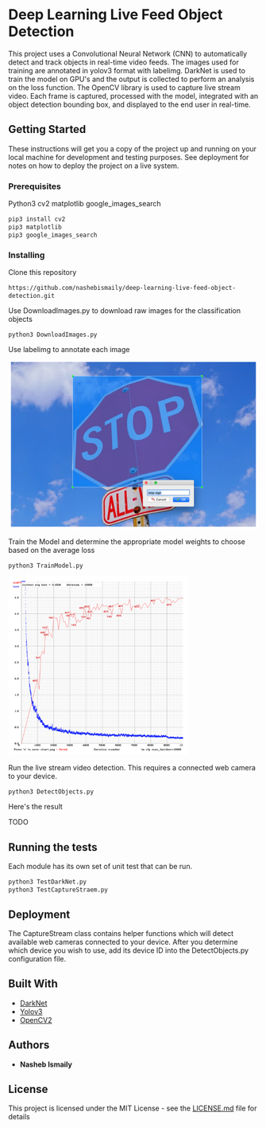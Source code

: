 # Deep Learning Live Feed Object Detection

This project uses a Convolutional Neural Network (CNN) to automatically detect and track objects in real-time video feeds. The images used for training are annotated in yolov3 format with labelimg. DarkNet is used to train the model on GPU's and the output is collected to perform an analysis on the loss function. The OpenCV library is used to capture live stream video. Each frame is captured, processed with the model, integrated with an object detection bounding box, and displayed to the end user in real-time. 

## Getting Started

These instructions will get you a copy of the project up and running on your local machine for development and testing purposes. See deployment for notes on how to deploy the project on a live system.

### Prerequisites

Python3
cv2
matplotlib
google_images_search

```
pip3 install cv2 
pip3 matplotlib 
pip3 google_images_search
```

### Installing

Clone this repository

```
https://github.com/nashebismaily/deep-learning-live-feed-object-detection.git
```

Use DownloadImages.py to download raw images for the classification objects

```
python3 DownloadImages.py
```

Use labelimg to annotate each image

![alt text](resources/icons/labelImg.png)

Train the Model and determine the appropriate model weights to choose based on the average loss

```
python3 TrainModel.py
```

![alt text](resources/icons/darknetlossgraph.png)

Run the live stream video detection. This requires a connected web camera to your device.

```
python3 DetectObjects.py
```

Here's the result

TODO

## Running the tests

Each module has its own set of unit test that can be run.

```
python3 TestDarkNet.py
python3 TestCaptureStraem.py
```

## Deployment

The CaptureStream class contains helper functions which will detect available web cameras connected to your device.
After you determine which device you wish to use, add its device ID into the DetectObjects.py configuration file.

## Built With

* [DarkNet](https://pjreddie.com/darknet/)
* [Yolov3](https://pjreddie.com/darknet/yolo/)
* [OpenCV2](https://pypi.org/project/opencv-python/)

## Authors

* **Nasheb Ismaily** 

## License

This project is licensed under the MIT License - see the [LICENSE.md](LICENSE.md) file for details


